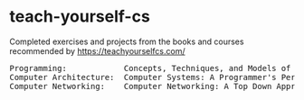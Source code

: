 # teach-yourself-cs

Completed exercises and projects from the books and courses recommended by https://teachyourselfcs.com/
<pre>
Programming:            Concepts, Techniques, and Models of Computer Programming  concepts-techniques-models  
Computer Architecture:  Computer Systems: A Programmer's Perspective              cs-app               
Computer Networking:    Computer Networking: A Top Down Approach                  computer-networking              
</pre>
